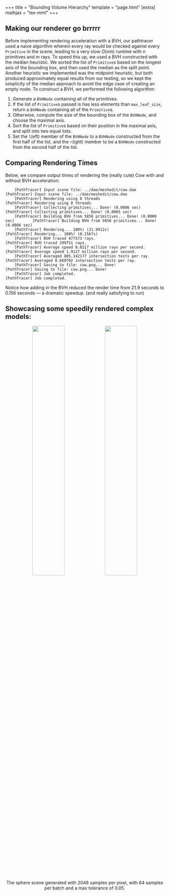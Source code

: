 +++
title = "Bounding Volume Hierarchy"
template = "page.html"
[extra]
mathjax = "tex-mml"
+++
 
## Making our renderer go brrrrr 

Before implementing rendering acceleration with a BVH, our pathtracer used a naive algorithm wherein every ray would be checked against every `Primitive` in the scene, leading to a very slow $O(nm)$ runtime with $n$ primitives and $m$ rays. To speed this up, we used a BVH constructed with the median heuristic. We sorted the list of `Primitive`s based on the longest axis of the bounding box, and then used the median as the split point. Another heuristic we implemented was the midpoint heuristic, but both produced approximately equal results from our testing, so we kept the simplicity of the median approach to avoid the edge case of creating an empty node. To construct a BVH, we performed the following algorithm:

1. Generate a `BVHNode` containing all of the primitives.
2. If the list of `Primitive`s passed is has less elements than `max_leaf_size`, return a `BVHNode` containing all of the `Primitive`s.
3. Otherwise, compute the size of the bounding box of the `BVHNode`, and choose the maximal axis.
4. Sort the list of `Primitive`s based on their position in the maximal axis, and split into two equal lists.
5. Set the `l`(eft) member of the `BVHNode` to a `BVHNode` constructed from the first half of the list, and the `r`(ight) member to be a `BVHNode` constructed from the second half of the list.

## Comparing Rendering Times 

Below, we compare output times of rendering the (really cute) Cow with and without BVH acceleration:
```
    [PathTracer] Input scene file: ../dae/meshedit/cow.dae                      [PathTracer] Input scene file: ../dae/meshedit/cow.dae
    [PathTracer] Rendering using 8 threads                                      [PathTracer] Rendering using 8 threads
    [PathTracer] Collecting primitives... Done! (0.0006 sec)                    [PathTracer] Collecting primitives... Done! (0.0005 sec)
    [PathTracer] Building BVH from 5856 primitives... Done! (0.0000 sec)        [PathTracer] Building BVH from 5856 primitives... Done! (0.0086 sec)
    [PathTracer] Rendering... 100%! (21.9912s)                                  [PathTracer] Rendering... 100%! (0.1567s)
    [PathTracer] BVH traced 477573 rays.                                        [PathTracer] BVH traced 299751 rays.
    [PathTracer] Average speed 0.0217 million rays per second.                  [PathTracer] Average speed 1.9127 million rays per second.
    [PathTracer] Averaged 805.142177 intersection tests per ray.                [PathTracer] Averaged 8.660702 intersection tests per ray.
    [PathTracer] Saving to file: cow.png... Done!                               [PathTracer] Saving to file: cow.png... Done!
    [PathTracer] Job completed.                                                 [PathTracer] Job completed.
```

Notice how adding in the BVH reduced the render time from 21.9 seconds to 0.156 seconds — a dramatic speedup. (and really satisfying to run)

## Showcasing some speedily rendered complex models:

<p style="text-align:center">
	<img src="./max_planck.png" style="width:45%">
	<img src="./beetle.png" style="width:45%">
	<br>
	The sphere scene generated with 2048 samples per pixel, with 64 samples per batch and a max tolerance of 0.05.
</p>



